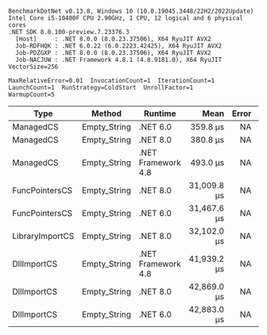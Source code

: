 ```

BenchmarkDotNet v0.13.8, Windows 10 (10.0.19045.3448/22H2/2022Update)
Intel Core i5-10400F CPU 2.90GHz, 1 CPU, 12 logical and 6 physical cores
.NET SDK 8.0.100-preview.7.23376.3
  [Host]     : .NET 8.0.0 (8.0.23.37506), X64 RyuJIT AVX2
  Job-RDFHQK : .NET 6.0.22 (6.0.2223.42425), X64 RyuJIT AVX2
  Job-PDZGXP : .NET 8.0.0 (8.0.23.37506), X64 RyuJIT AVX2
  Job-NACJUW : .NET Framework 4.8.1 (4.8.9181.0), X64 RyuJIT VectorSize=256

MaxRelativeError=0.01  InvocationCount=1  IterationCount=1  
LaunchCount=1  RunStrategy=ColdStart  UnrollFactor=1  
WarmupCount=5  

```
| Type            | Method       | Runtime            | Mean        | Error | Median      | Min         | Max         | Allocated |
|---------------- |------------- |------------------- |------------:|------:|------------:|------------:|------------:|----------:|
| ManagedCS       | Empty_String | .NET 6.0           |    359.8 μs |    NA |    359.8 μs |    359.8 μs |    359.8 μs |     640 B |
| ManagedCS       | Empty_String | .NET 8.0           |    380.8 μs |    NA |    380.8 μs |    380.8 μs |    380.8 μs |     400 B |
| ManagedCS       | Empty_String | .NET Framework 4.8 |    493.0 μs |    NA |    493.0 μs |    493.0 μs |    493.0 μs |         - |
| FuncPointersCS  | Empty_String | .NET 8.0           | 31,009.8 μs |    NA | 31,009.8 μs | 31,009.8 μs | 31,009.8 μs |     448 B |
| FuncPointersCS  | Empty_String | .NET 6.0           | 31,467.6 μs |    NA | 31,467.6 μs | 31,467.6 μs | 31,467.6 μs |     688 B |
| LibraryImportCS | Empty_String | .NET 8.0           | 32,102.0 μs |    NA | 32,102.0 μs | 32,102.0 μs | 32,102.0 μs |     400 B |
| DllImportCS     | Empty_String | .NET Framework 4.8 | 41,939.2 μs |    NA | 41,939.2 μs | 41,939.2 μs | 41,939.2 μs |         - |
| DllImportCS     | Empty_String | .NET 8.0           | 42,869.0 μs |    NA | 42,869.0 μs | 42,869.0 μs | 42,869.0 μs |     400 B |
| DllImportCS     | Empty_String | .NET 6.0           | 42,883.0 μs |    NA | 42,883.0 μs | 42,883.0 μs | 42,883.0 μs |     640 B |
